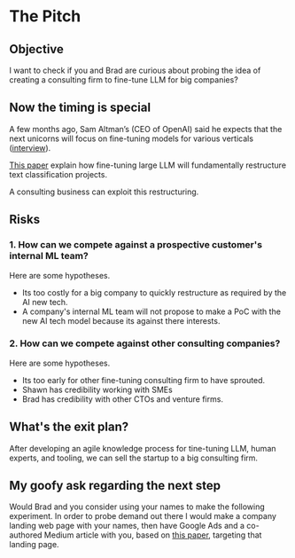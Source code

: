 # The Pitch

## Objective

I want to check if you and Brad are curious about probing the idea of creating
a consulting firm to fine-tune LLM for big companies?

## Now the timing is special

A few months ago, Sam Altman’s (CEO of OpenAI) said he expects that the next
unicorns will focus on fine-tuning models for various verticals
([interview](https://www.youtube.com/watch?v=WHoWGNQRXb0)).

[This paper](README.md) explain how fine-tuning large LLM will fundamentally restructure text classification projects.

A consulting business can exploit this restructuring.

## Risks

### 1. How can we compete against a prospective customer's internal ML team?

Here are some hypotheses.

- Its too costly for a big company to quickly restructure as required by the AI new tech.
- A company's internal ML team will not propose to make a PoC with the new AI tech model because its against there interests.

### 2. How can we compete against other consulting companies?

Here are some hypotheses.

- Its too early for other fine-tuning consulting firm to have sprouted.
- Shawn has credibility working with SMEs
- Brad has credibility with other CTOs and venture firms. 

## What's the exit plan?

After developing an agile knowledge process for tine-tuning LLM, human experts,
and tooling, we can sell the startup to a big consulting firm.

## My goofy ask regarding the next step

Would Brad and you consider using your names to make the following experiment.
In order to probe demand out there I would make a company landing web page with
your names, then have Google Ads and a co-authored Medium article with you, based on
[this paper](README.md), targeting that landing page.
